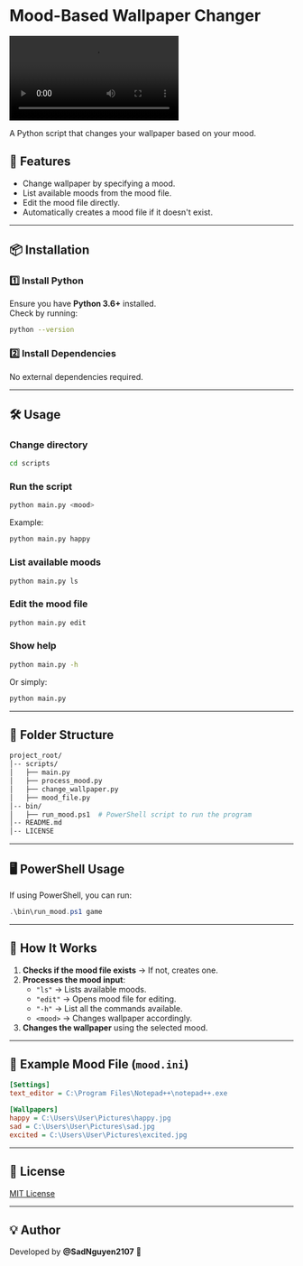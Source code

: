 # Mood-Based Wallpaper Changer

<video controls>
  <source src="./videos/demo.mp4" type="video/mp4">
  Your browser does not support the video tag.
</video>

A Python script that changes your wallpaper based on your mood.

## 🚀 Features

- Change wallpaper by specifying a mood.
- List available moods from the mood file.
- Edit the mood file directly.
- Automatically creates a mood file if it doesn't exist.

---

## 📦 Installation

### **1️⃣ Install Python**

Ensure you have **Python 3.6+** installed.  
Check by running:

```sh
python --version
```

### **2️⃣ Install Dependencies**

No external dependencies required.

---

## 🛠 Usage

### **Change directory**

```sh
cd scripts
```

### **Run the script**

```sh
python main.py <mood>
```

Example:

```sh
python main.py happy
```

### **List available moods**

```sh
python main.py ls
```

### **Edit the mood file**

```sh
python main.py edit
```

### **Show help**

```sh
python main.py -h
```

Or simply:

```sh
python main.py
```

---

## 📂 Folder Structure

```sh
project_root/
│-- scripts/
│   ├── main.py
│   ├── process_mood.py
│   ├── change_wallpaper.py
│   ├── mood_file.py
│-- bin/
│   ├── run_mood.ps1  # PowerShell script to run the program
│-- README.md
│-- LICENSE
```

---

## 🖥 PowerShell Usage

If using PowerShell, you can run:

```powershell
.\bin\run_mood.ps1 game
```

---

## 📝 How It Works

1. **Checks if the mood file exists** → If not, creates one.
2. **Processes the mood input**:
   - `"ls"` → Lists available moods.
   - `"edit"` → Opens mood file for editing.
   - `"-h"` → List all the commands available.
   - `<mood>` → Changes wallpaper accordingly.
3. **Changes the wallpaper** using the selected mood.

---

## 🎯 Example Mood File (`mood.ini`)

```ini
[Settings]
text_editor = C:\Program Files\Notepad++\notepad++.exe

[Wallpapers]
happy = C:\Users\User\Pictures\happy.jpg
sad = C:\Users\User\Pictures\sad.jpg
excited = C:\Users\User\Pictures\excited.jpg
```

---

## 📜 License

[MIT License](./LICENSE)

---

## 💡 Author

Developed by **@SadNguyen2107** 🚀
